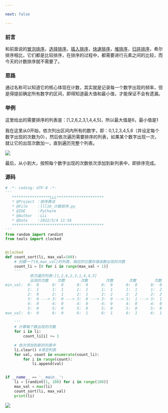 ```yaml
---

next: false

---
```




<BlogInfo id="1387"/>

### 前言

和前面说的[冒泡排序](https://blog.csdn.net/max_LLL/article/details/124456915?spm=1001.2014.3001.5501
"冒泡排序")，[选择排序](https://blog.csdn.net/max_LLL/article/details/124477536?spm=1001.2014.3001.5501
"选择排序")，[插入排序](https://blog.csdn.net/max_LLL/article/details/124480756?spm=1001.2014.3001.5501
"插入排序")，[快速排序](https://blog.csdn.net/max_LLL/article/details/124484615?spm=1001.2014.3001.5501
"快速排序")，[堆排序](https://blog.csdn.net/max_LLL/article/details/124568047?spm=1001.2014.3001.5501
"堆排序")，[归并排序](https://blog.csdn.net/max_LLL/article/details/124568115?spm=1001.2014.3001.5501
"归并排序")，希尔排序相比，它们都是比较排序，在排序的过程中，都需要进行元素之间的比较，而今天的计数排序就不需要了。

### 思路

通过名称可以知道它的核心体现在计数，其实就是记录每一个数字出现的频率，但是得提前确定所有数字的区间，即得知道最大值和最小值，才能保证不会有遗漏。

### 举例

这里给出的需要排序的列表是：[1,2,6,2,3,1,4,4,5]，所以最大值是6，最小值是1

我在这里从0开始，依次列出区间内所有的数字，即：0,1,2,3,4,5,6（并设定每个数字出现的次数为0），然后依次遍历需要排序的列表，如果某个数字出现一次，就让它的出现次数加一，直到遍历完整个列表。

![](http://www.lll.plus/media/image/2022/05/05/image-20220505153517-1.png)

最后，从小到大，按照每个数字出现的次数依次添加到新列表中，即排序完成。

### 源码


```python
# -*- coding: UTF-8 -*-
'''
   *****************LLL*********************
   * @Project ：排序算法                       
   * @File    ：lll10_计数排序.py                  
   * @IDE     ：PyCharm             
   * @Author  ：LLL                         
   * @Date    ：2022/5/4 11:56             
   *****************************************
'''
from random import randint
from tools import clocked


@clocked
def count_sort(li, max_val=100):
    # 创建一个[0,max_val]的列表，相应的位置存储该数出现的次数
    count_li = [0 for i in range(max_val + 1)]
    '''
           依次遍历列表:[1,2,6,2,3,1,4,4,5]
           出现的次数    次数       次数        次数       次数        次数        次数        次数       次数
min_val:  0:  0      0:  0      0:  0      0:  0      0:  0      0:  0      0:  0      0:  0      0:  0     
          1:  1      1:  1      1:  1      1:  1      1:  1      1:  2      1:  2      1:  2      1:  2     
          2:  0      2:  1      2:  1      2:  2      2:  2      2:  2      2:  2      2:  2      2:  2     
          3:  0 ---> 3:  0 ---> 3:  0 ---> 3:  0 ---> 3:  1 ---> 3:  1 ---> 3:  1 ---> 3:  1 ---> 3:  1 --->  [1,1,2,2,3,4,4,5,6]
          4:  0      4:  0      4:  0      4:  0      4:  0      4:  0      4:  1      4:  2      4:  2     
          5:  0      5:  0      5:  0      5:  0      5:  0      5:  0      5:  0      5:  0      5:  1     
max_val:  6:  0      6:  0      6:  1      6:  1      6:  1      6:  1      6:  1      6:  1      6:  1     
        
    '''
    # 计算每个数出现的次数
    for i in li:
        count_li[i] += 1

    # 依次添加到新的列表中
    li.clear() #清空列表
    for val, count in enumerate(count_li):
        for i in range(count):
            li.append(val)


if __name__ == '__main__':
    li = [randint(1, 100) for i in range(100)]
    max_val = max(li)
    count_sort(li, max_val)
    print(li)

```


![](https://img-blog.csdnimg.cn/8ed4fb6c4544445bbb2fe10eb8ed3b17.png)







<ActionBox />

